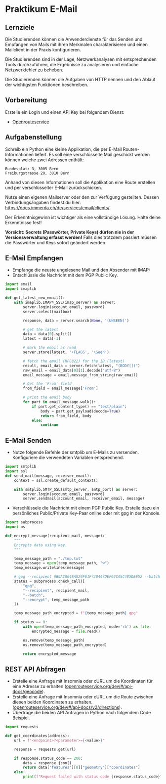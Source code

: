 # Praktikum E-Mail

## Lernziele
Die Studierenden können die Anwenderdienste für das Senden und Empfangen von Mails mit ihren Merkmalen  charakterisieren und einen Mailclient in der Praxis konfigurieren. 

Die Studierenden sind in der Lage, Netzwerkanalysen mit entsprechenden Tools durchzuführen, die Ergebnisse zu analysieren und einfache Netzwerkfehler zu beheben. 

Die Studierenden können die Aufgaben von HTTP nennen und den Ablauf der wichtigsten Funktionen beschreiben.


## Vorbereitung
Erstelle ein Login und einen API Key bei folgendem Dienst: 
* [Openrouteservice](https://openrouteservice.org/dev/#/api-docs)

## Aufgabenstellung
Schreib ein Python eine kleine Applikation, die per E-Mail Routen-Informationen liefert.
Es soll eine verschlüsselte Mail geschickt werden können welche zwei Adressen enthält:
```
Bundesplatz 3, 3005 Bern
Freiburgstrasse 20, 3010 Bern
```
Anhand von diesen Informationen soll die Applikation eine Route erstellen und per verschlüsselter E-Mail zurückschicken.

Nutze einen eigenen Mailserver oder den zur Verfügung gestellten. 
Dessen Verbindungsangaben findest du hier:
https://docs.immerda.ch/de/services/email/clients/

Der Erkenntnisgewinn ist wichtiger als eine vollständige Lösung. Halte deine Erkenntnisse fest!

**Vorsicht: Secrets (Passwörter, Private Keys) dürfen nie in der Versionsverwaltung erfasst werden!** Falls dies trotzdem passiert müssen die Passwörter und Keys sofort geändert werden.

## E-Mail Empfangen
- Empfange die neuste ungelesene Mail und den Absender mit IMAP:
- Entschlüssle die Nachricht mit dem PGP Public Key.

```python
import email
import imaplib

def get_latest_new_email():
    with imaplib.IMAP4_SSL(imap_server) as server:
        server.login(account_email, password)
        server.select(mailbox)

        response, data = server.search(None, '(UNSEEN)')

        # get the latest
        data = data[0].split()
        latest = data[-1]

        # mark the email as read
        server.store(latest, '+FLAGS', '\Seen')

        # fetch the email (RFC822) for the ID (latest)
        result, email_data = server.fetch(latest, "(BODY[])")
        raw_email = email_data[0][1].decode("utf-8")
        email_message = email.message_from_string(raw_email)

        # Get the 'From' field
        from_field = email_message['From']

        # print the email body
        for part in email_message.walk():
            if part.get_content_type() == "text/plain":
                body = part.get_payload(decode=True)
                return from_field, body
            else:
                continue
```

## E-Mail Senden
- Nutze folgende Befehle der smtplib um E-Mails zu versenden. Konfiguriere die verwendeten Variablen entsprechend.

```python
import smtplib
import ssl
def send_mail(message, receiver_email):
    context = ssl.create_default_context()

    with smtplib.SMTP_SSL(smtp_server, smtp_port) as server:
        server.login(account_email, password)
        server.sendmail(account_email, receiver_email, message)
```

- Verschlüssele die Nachricht mit einem PGP Public Key. Erstelle dazu ein persönliches Public/Private Key-Paar online oder mit gpg in der Konsole.
```python
import subprocess
import os

def encrypt_message(recipient_mail, message):
    """
    Encrypts data using key.
    """

    temp_message_path = "./tmp.txt"
    temp_message = open(temp_message_path, "w")
    temp_message.writelines(message)

    # gpg --recipient 6B0AC064EA829F61F730447DEF62CA8C485DEE52 --batch -o- --encrypt <(printf "foo")
    status = subprocess.check_call([
        "gpg",
        "--recipient", recipient_mail,
        "--batch",
        "--encrypt", temp_message_path
    ])

    temp_message_path_encrypted = f"{temp_message_path}.gpg"

    if status == 0:
        with open(temp_message_path_encrypted, mode='rb') as file:
            encrypted_message = file.read()

        os.remove(temp_message_path)
        os.remove(temp_message_path_encrypted)

        return encrypted_message
```



## REST API Abfragen
- Erstelle eine Anfrage mit Insomnia oder cURL um die Koordinaten für eine Adresse zu erhalten ([openrouteservice.org/dev/#/api-docs/geocode](https://openrouteservice.org/dev/#/api-docs/geocode/search/get)). 
- Erstelle eine Anfrage mit Insomnia oder cURL um die Route zwischen diesen beiden Koordinaten zu erhalten. ([openrouteservice.org/dev/#/api-docs/v2/directions](https://openrouteservice.org/dev/#/api-docs/v2/directions/{profile}/get)).
- Übertrage die beiden API Anfragen in Python nach folgendem Code Beispiel.

```python
import requests

def get_coordinates(address):
    url = f"<endpoint>?<parameter>={<value>}"

    response = requests.get(url)

    if response.status_code == 200:
        data = response.json()
        return data["features"][0]["geometry"]["coordinates"]
    else:
        print(f"Request failed with status code {response.status_code}")
```
